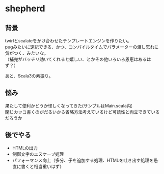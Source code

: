 # shepherd

## 背景

twirlとscalateをかけ合わせたテンプレートエンジンを作りたい。  
pugみたいに速記できる、かつ、コンパイルタイムでパラメーターの渡し忘れに気がつく、みたいな。  
（補完がバッチリ効いてくれると嬉しい、とかその他いろいろ恩恵はあるはず？）  

あと、Scala3の素振り。

## 悩み

果たして便利かどうか怪しくなってきた(サンプルはMain.scala内)  
閉じカッコ書くのがだるいから省略方法考えているけど可読性と両立できているだろうか  

## 後でやる

- HTMLの出力
- 制御文字のエスケープ処理
- パフォーマンス向上（多分、子を追加する処理、HTMLを吐き出す処理を愚直に書くと相当重いはず）
